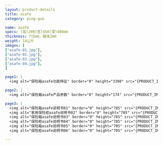 ```yaml
---
layout: product-details
title: asafe
category: ping-guo

name: asafe
specs: (高)200(宽)450(深)400mm
thickness: 门5mm，箱体2mm
weight: 14公斤
images: [
["asafe-01.jpg"],
["asafe-02.jpg"],
["asafe-03.jpg"],
["asafe-04.jpg"],
]

page1: |
  <img alt="保险箱asafe功能特征" border="0" height="3390" src="{PRODUCT_IMAGES}products/asafe-gn.jpg" width="538" />

page2: |
  <img alt="保险箱asafe产品参数" border="0" height="174" src="{PRODUCT_IMAGES}products/asafe-cpcs.jpg" width="538" />

page3: |
  <img alt="保险箱asafe说明书01" border="0" height="705" src="{PRODUCT_IMAGES}products/asafe-sm01.jpg" width="528" /><br />
  <img alt="家用保险柜asafe说明书02" border="0" height="705" src="{PRODUCT_IMAGES}products/asafe-sm02.jpg" width="528" /><br />
  <img alt="保险箱asafe说明书03" border="0" height="705" src="{PRODUCT_IMAGES}products/asafe-sm03.jpg" width="528" /><br />
  <img alt="保险柜asafe说明书04" border="0" height="705" src="{PRODUCT_IMAGES}products/asafe-sm04.jpg" width="528" /><br />
  <img alt="保险箱asafe说明书05" border="0" height="705" src="{PRODUCT_IMAGES}products/asafe-sm05.jpg" width="528" /><br />
  <img alt="保险柜asafe说明书06" border="0" height="705" src="{PRODUCT_IMAGES}products/asafe-sm06.jpg" width="528" />

---
```

